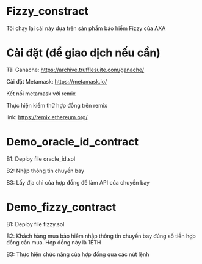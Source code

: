 # Fizzy_constract
   Tôi chạy lại cái này dựa trên sản phẩm bảo hiểm Fizzy của AXA

# Cài đặt (để giao dịch nếu cần)
   Tải Ganache: https://archive.trufflesuite.com/ganache/
   
   Cài đặt Metamask:  https://metamask.io/
   
   Kết nối metamask với remix
   
   Thực hiện kiểm thử hợp đồng trên remix
   
   link: https://remix.ethereum.org/
   
# Demo_oracle_id_contract
   B1: Deploy file oracle_id.sol
   
   B2: Nhập thông tin chuyến bay
   
   B3: Lấy địa chỉ của hợp đồng để làm API của chuyến bay
   
# Demo_fizzy_contract
   B1: Deploy file fizzy.sol
   
   B2: Khách hàng mua bảo hiểm nhập thông tin chuyến bay đúng số tiền hợp đồng cần mua. Hợp đồng này là 1ETH
   
   B3: Thực hiện chức năng của hợp đồng qua các nút lệnh 
  
   

